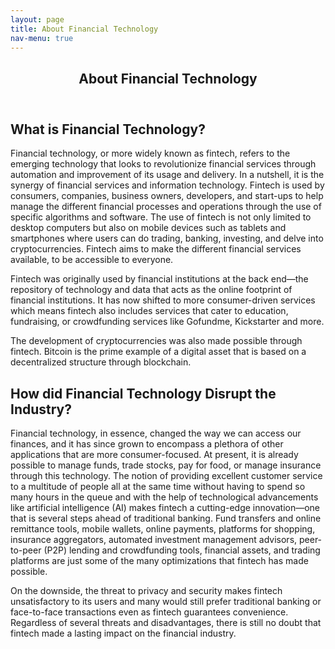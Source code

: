 ```yaml
---
layout: page
title: About Financial Technology
nav-menu: true
---
```


<!-- Main -->
<div id="main" class="alt">

<!-- One -->
<section id="one">
	<div class="inner">
		<header class="major">
			<h1>About Financial Technology</h1>
		</header>

<!-- Content -->
<h2 id="content">What is Financial Technology?</h2>
<p>Financial technology, or more widely known as fintech, refers to the emerging technology that looks to revolutionize financial services through automation and improvement of its usage and delivery. In a nutshell, it is the synergy of financial services and information technology. Fintech is used by consumers, companies, business owners, developers, and start-ups to help manage the different financial processes and operations through the use of specific algorithms and software. The use of fintech is not only limited to desktop computers but also on mobile devices such as tablets and smartphones where users can do trading, banking, investing, and delve into cryptocurrencies. Fintech aims to make the different financial services available, to be accessible to everyone.</p>

<p>Fintech was originally used by financial institutions at the back end—the repository of technology and data that acts as the online footprint of financial institutions. It has now shifted to more consumer-driven services which means fintech also includes services that cater to education, fundraising, or crowdfunding services like Gofundme, Kickstarter and more. </p>

<p>The development of cryptocurrencies was also made possible through fintech. Bitcoin is the prime example of a digital asset that is based on a decentralized structure through blockchain.</p>

<h2 id="content">How did Financial Technology Disrupt the Industry?</h2>
<p>Financial technology, in essence, changed the way we can access our finances, and it has since grown to encompass a plethora of other applications that are more consumer-focused. At present, it is already possible to manage funds, trade stocks, pay for food, or manage insurance through this technology. The notion of providing excellent customer service to a multitude of people all at the same time without having to spend so many hours in the queue and with the help of technological advancements like artificial intelligence (AI) makes fintech a cutting-edge innovation—one that is several steps ahead of traditional banking. Fund transfers and online remittance tools, mobile wallets, online payments, platforms for shopping, insurance aggregators, automated investment management advisors, peer-to-peer (P2P) lending and crowdfunding tools, financial assets, and trading platforms are just some of the many optimizations that fintech has made possible.</p>

<p>On the downside, the threat to privacy and security makes fintech unsatisfactory to its users and many would still prefer traditional banking or face-to-face transactions even as fintech guarantees convenience. Regardless of several threats and disadvantages, there is still no doubt that fintech made a lasting impact on the financial industry.</p>

</div>
</section>

</div>
